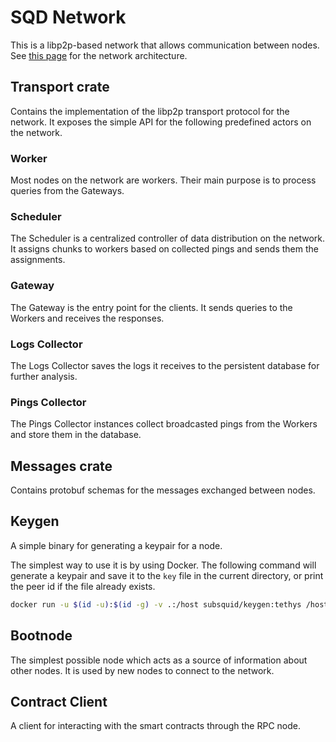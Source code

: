 # SQD Network

This is a libp2p-based network that allows communication between nodes. See
[this page](https://github.com/subsquid/subsquid-network-contracts/wiki/Network-architecture)
for the network architecture.

## Transport crate

Contains the implementation of the libp2p transport protocol for the network.
It exposes the simple API for the following predefined actors on the network.

### Worker

Most nodes on the network are workers. Their main purpose is to process queries
from the Gateways.

### Scheduler

The Scheduler is a centralized controller of data distribution on the network.
It assigns chunks to workers based on collected pings and sends them the
assignments.

### Gateway

The Gateway is the entry point for the clients. It sends queries to the Workers
and receives the responses.

### Logs Collector

The Logs Collector saves the logs it receives to the persistent database for
further analysis.

### Pings Collector

The Pings Collector instances collect broadcasted pings from the Workers and
store them in the database.

## Messages crate

Contains protobuf schemas for the messages exchanged between nodes.

## Keygen

A simple binary for generating a keypair for a node.

The simplest way to use it is by using Docker. The following command will
generate a keypair and save it to the `key` file in the current directory, or
print the peer id if the file already exists.

```bash
docker run -u $(id -u):$(id -g) -v .:/host subsquid/keygen:tethys /host/key
```

## Bootnode

The simplest possible node which acts as a source of information about other
nodes. It is used by new nodes to connect to the network.

## Contract Client

A client for interacting with the smart contracts through the RPC node.
